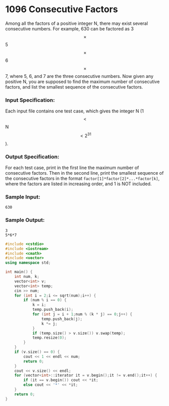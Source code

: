 # 1096 Consecutive Factors
Among all the factors of a positive integer N, there may exist several consecutive numbers.  For example, 630 can be factored as 3$$\times$$5$$\times$$6$$\times$$7, where 5, 6, and 7 are the three consecutive numbers.  Now given any positive N, you are supposed to find the maximum number of consecutive factors, and list the smallest sequence of the consecutive factors.

### Input Specification:

Each input file contains one test case, which gives the integer N (1$$<$$N$$<2^{31}$$).

### Output Specification:

For each test case, print in the first line the maximum number of consecutive factors.  Then in the second line, print the smallest sequence of the consecutive factors in the format `factor[1]*factor[2]*...*factor[k]`, where the factors are listed in increasing order, and 1 is NOT included.

### Sample Input:
```in
630
```

### Sample Output:
```out
3
5*6*7
```
```cpp
#include <cstdio>
#include <iostream>
#include <cmath>
#include <vector>
using namespace std;

int main() {
	int num, k;
	vector<int> v;
	vector<int> temp;
	cin >> num;
	for (int i = 2;i <= sqrt(num);i++) {
		if (num % i == 0) {
			k = i;
			temp.push_back(i);
			for (int j = i + 1;num % (k * j) == 0;j++) {
				temp.push_back(j);
				k *= j;
			}
			if (temp.size() > v.size()) v.swap(temp);
			temp.resize(0);
		}
	}
	if (v.size() == 0) {
		cout << 1 << endl << num;
		return 0;
	}
	cout << v.size() << endl;
	for (vector<int>::iterator it = v.begin();it != v.end();it++) {
		if (it == v.begin()) cout << *it;
		else cout << '*' << *it;
	}
	return 0;
}
```